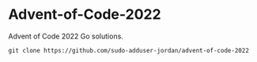 # Advent-of-Code-2022

Advent of Code 2022 Go solutions.

```
git clone https://github.com/sudo-adduser-jordan/advent-of-code-2022
```
